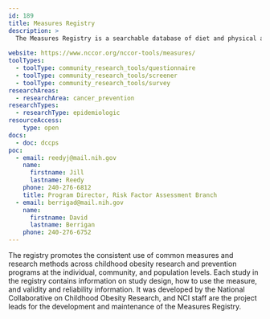 ```yaml
---
id: 189
title: Measures Registry
description: >
  The Measures Registry is a searchable database of diet and physical activity measures relevant to childhood obesity research. 
    
website: https://www.nccor.org/nccor-tools/measures/
toolTypes:
  - toolType: community_research_tools/questionnaire
  - toolType: community_research_tools/screener
  - toolType: community_research_tools/survey
researchAreas:
  - researchArea: cancer_prevention
researchTypes:
  - researchType: epidemiologic
resourceAccess:
    type: open
docs:
  - doc: dccps
poc:
  - email: reedyj@mail.nih.gov
    name:
      firstname: Jill
      lastname: Reedy
    phone: 240-276-6812
    title: Program Director, Risk Factor Assessment Branch
  - email: berrigad@mail.nih.gov
    name:
      firstname: David
      lastname: Berrigan
    phone: 240-276-6752
---
```

The registry promotes the consistent use of common measures and research methods across childhood obesity research and prevention programs at the individual, community, and population levels. Each study in the registry contains information on study design, how to use the measure, and validity and reliability information. It was developed by the National Collaborative on Childhood Obesity Research, and NCI staff are the project leads for the development and maintenance of the Measures Registry.